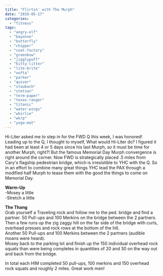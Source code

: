 ```yaml
---
title: "Flirtin' with The Murph"
date: "2019-05-17"
categories: 
  - "fitness"
tags: 
  - "angry-elf"
  - "bayonne"
  - "butterfly"
  - "chipper"
  - "coat-factory"
  - "greenbow"
  - "jigglypuff"
  - "kitty-litter"
  - "lite-brite"
  - "oofta"
  - "parker"
  - "quiver"
  - "staubach"
  - "stetson"
  - "term-paper"
  - "texas-ranger"
  - "titanic"
  - "water-wings"
  - "whirlie"
  - "wkrp"
  - "yoga-mat"
---
```


Hi-Liter asked me to step in for the FWD Q this week, I was honored! Leading up to the Q, I thought to myself, What would Hi-Liter do? I figured it had been at least 4 or 5 days since his last Murph, so it must be time for another Murph, right?! But the famous Memorial Day Murph convergence is right around the corner. Now FWD is strategically placed .5 miles from Cary's flagship pedestrian bridge, which is irresistible to YHC with the Q. So in an effort to combine many great things YHC lead the PAX through a modified half Murph to tease them with the good the things to come on Memorial Day.

**Warm-Up**  
\-Mosey a little  
\-Stretch a little

**The Thang**  
Grab yourself a Traveling rock and follow me to the ped. bridge and find a partner. 50 Pull-ups and 100 Merkins on the bridge between the 2 partners.  
Then a few runs up the zig zaggy hill on the far side of the bridge with curls, overhead presses and rock rows at the bottom of the hill.  
Another 50 Pull-ups and 100 Merkins between the 2 partners (audible moans were heard).  
Mosey back to the parking lot and finish up the 150 individual overhead rock squats than were being completes in quantities of 20 and 30 on the way out and back from the bridge.

In total each HIM completed 50 pull-ups, 100 merkins and 150 overhead rock squats and roughly 2 miles. Great work men!
